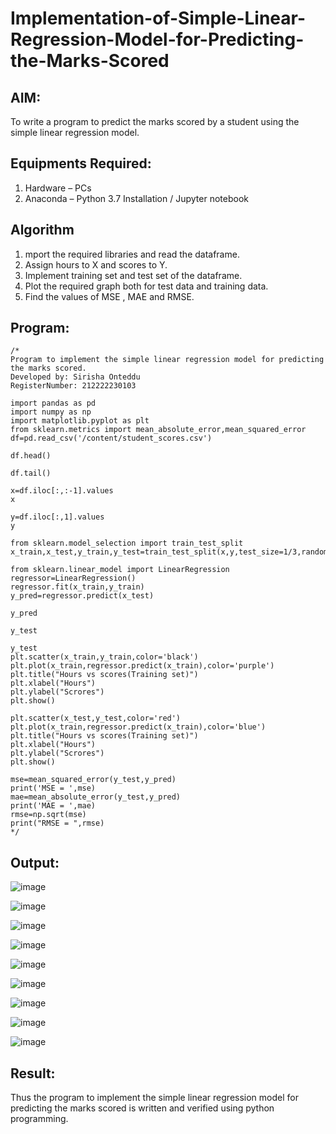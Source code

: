 # Implementation-of-Simple-Linear-Regression-Model-for-Predicting-the-Marks-Scored

## AIM:
To write a program to predict the marks scored by a student using the simple linear regression model.

## Equipments Required:
1. Hardware – PCs
2. Anaconda – Python 3.7 Installation / Jupyter notebook

## Algorithm
1. mport the required libraries and read the dataframe.
2. Assign hours to X and scores to Y.
3. Implement training set and test set of the dataframe.
4. Plot the required graph both for test data and training data.
5. Find the values of MSE , MAE and RMSE.

## Program:
```
/*
Program to implement the simple linear regression model for predicting the marks scored.
Developed by: Sirisha Onteddu
RegisterNumber: 212222230103

import pandas as pd
import numpy as np
import matplotlib.pyplot as plt
from sklearn.metrics import mean_absolute_error,mean_squared_error
df=pd.read_csv('/content/student_scores.csv')

df.head()

df.tail()

x=df.iloc[:,:-1].values
x

y=df.iloc[:,1].values
y

from sklearn.model_selection import train_test_split
x_train,x_test,y_train,y_test=train_test_split(x,y,test_size=1/3,random_state=0)

from sklearn.linear_model import LinearRegression
regressor=LinearRegression()
regressor.fit(x_train,y_train)
y_pred=regressor.predict(x_test)

y_pred

y_test

y_test
plt.scatter(x_train,y_train,color='black')
plt.plot(x_train,regressor.predict(x_train),color='purple')
plt.title("Hours vs scores(Training set)")
plt.xlabel("Hours")
plt.ylabel("Scrores")
plt.show()

plt.scatter(x_test,y_test,color='red')
plt.plot(x_train,regressor.predict(x_train),color='blue')
plt.title("Hours vs scores(Training set)")
plt.xlabel("Hours")
plt.ylabel("Scrores")
plt.show()

mse=mean_squared_error(y_test,y_pred)
print('MSE = ',mse)
mae=mean_absolute_error(y_test,y_pred)
print('MAE = ',mae)
rmse=np.sqrt(mse)
print("RMSE = ",rmse)
*/
```

## Output:

![image](https://user-images.githubusercontent.com/119389139/230030388-5cc59fa1-179f-40a1-b039-bd91ee6b04f1.png)

![image](https://user-images.githubusercontent.com/119389139/230030496-11aee79a-91f1-4641-88a3-9a63ef1742e3.png)

![image](https://user-images.githubusercontent.com/119389139/230030599-fdde8425-5b46-425e-a4b9-45cd5d363436.png)

![image](https://user-images.githubusercontent.com/119389139/230030817-fcb96383-b463-4ac3-a5fc-ac5dfcbf5721.png)

![image](https://user-images.githubusercontent.com/119389139/230031140-bf4c46e9-dc2f-4cc4-b23c-37d6d73fcc62.png)

![image](https://user-images.githubusercontent.com/119389139/230033037-d05b409c-8022-48b9-b423-a116b81090b5.png)

![image](https://user-images.githubusercontent.com/119389139/230034346-339ed1aa-9572-4a0b-aca6-5fbf458cded9.png)

![image](https://user-images.githubusercontent.com/119389139/230033991-1ca0ee04-3ca5-4dde-a0bd-db2935d38122.png)

![image](https://user-images.githubusercontent.com/119389139/230033345-669e2734-ae50-4242-92f4-fa526a6fd3df.png)


## Result:
Thus the program to implement the simple linear regression model for predicting the marks scored is written and verified using python programming.
